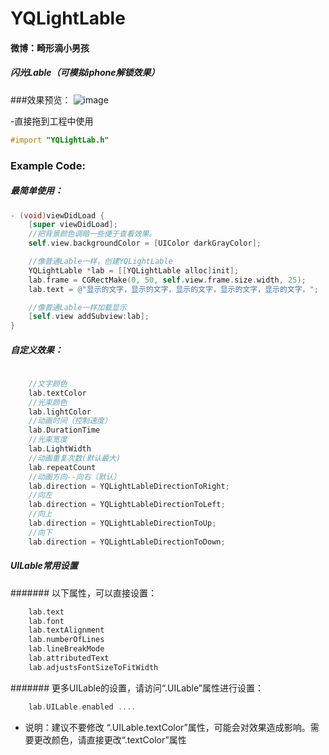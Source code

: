 # YQLightLable

#### 微博：畸形滴小男孩
##### 闪光Lable（可模拟iphone解锁效果）

###效果预览：
 ![image](https://github.com/976431yang/YQLightLable/blob/master/YQLightLableDemo/Screenshot/2017-07-20-10_24_41.gif)

-直接拖到工程中使用
```objective-c
#import "YQLightLab.h"
```
### Example Code:
##### 最简单使用：
```objective-c
- (void)viewDidLoad {
    [super viewDidLoad];
    //把背景颜色调暗一些便于查看效果。
    self.view.backgroundColor = [UIColor darkGrayColor];

    //像普通Lable一样，创建YQLightLable
    YQLightLable *lab = [[YQLightLable alloc]init];
    lab.frame = CGRectMake(0, 50, self.view.frame.size.width, 25);
    lab.text = @"显示的文字，显示的文字，显示的文字，显示的文字，显示的文字，";

    //像普通Lable一样加载显示
    [self.view addSubview:lab];
}
```

##### 自定义效果：
```objective-c
	
	//文字颜色
	lab.textColor
	//光束颜色
	lab.lightColor
	//动画时间（控制速度）
	lab.DurationTime
	//光束宽度
	lab.LightWidth
	//动画重复次数(默认最大)
	lab.repeatCount
	//动画方向--向右（默认）
	lab.direction = YQLightLableDirectionToRight;
	//向左
	lab.direction = YQLightLableDirectionToLeft;
	//向上
	lab.direction = YQLightLableDirectionToUp;
	//向下
	lab.direction = YQLightLableDirectionToDown;
```

##### UILable常用设置
####### 以下属性，可以直接设置：
```objective-c
	lab.text
	lab.font
	lab.textAlignment
	lab.numberOfLines
	lab.lineBreakMode
	lab.attributedText
	lab.adjustsFontSizeToFitWidth
```
####### 更多UILable的设置，请访问“.UILable”属性进行设置：
```objective-c
	lab.UILable.enabled ....
```

- 说明：建议不要修改 “.UILable.textColor”属性，可能会对效果造成影响。需要更改颜色，请直接更改“.textColor”属性